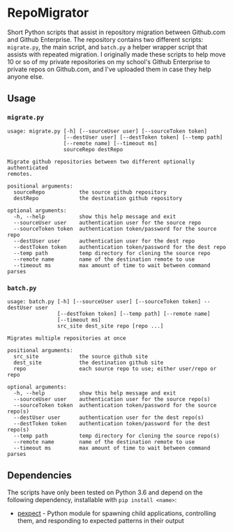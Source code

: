 # RepoMigrator

Short Python scripts that assist in repository migration between Github.com and Github Enterprise. The repository contains two different scripts: `migrate.py`, the main script, and `batch.py` a helper wrapper script that assists with repeated migration. I originally made these scripts to help move 10 or so of my private repositories on my school's Github Enterprise to private repos on Github.com, and I've uploaded them in case they help anyone else.

## Usage

### `migrate.py`

```
usage: migrate.py [-h] [--sourceUser user] [--sourceToken token]
                  [--destUser user] [--destToken token] [--temp path]
                  [--remote name] [--timeout ms]
                  sourceRepo destRepo

Migrate github repositories between two different optionally authenticated
remotes.

positional arguments:
  sourceRepo           the source github repository
  destRepo             the destination github repository

optional arguments:
  -h, --help           show this help message and exit
  --sourceUser user    authentication user for the source repo
  --sourceToken token  authentication token/password for the source repo
  --destUser user      authentication user for the dest repo
  --destToken token    authentication token/password for the dest repo
  --temp path          temp directory for cloning the source repo
  --remote name        name of the destination remote to use
  --timeout ms         max amount of time to wait between command parses
```

### `batch.py`

```
usage: batch.py [-h] [--sourceUser user] [--sourceToken token] --destUser user
                [--destToken token] [--temp path] [--remote name]
                [--timeout ms]
                src_site dest_site repo [repo ...]

Migrates multiple repositories at once

positional arguments:
  src_site             the source github site
  dest_site            the destination github site
  repo                 each source repo to use; either user/repo or repo

optional arguments:
  -h, --help           show this help message and exit
  --sourceUser user    authentication user for the source repo(s)
  --sourceToken token  authentication token/password for the source repo(s)
  --destUser user      authentication user for the dest repo(s)
  --destToken token    authentication token/password for the dest repo(s)
  --temp path          temp directory for cloning the source repo(s)
  --remote name        name of the destination remote to use
  --timeout ms         max amount of time to wait between command parses
```

## Dependencies

The scripts have only been tested on Python 3.6 and depend on the following dependency, installable with `pip install <name>`:

- [pexpect](https://pexpect.readthedocs.io/en/stable/) - Python module for spawning child applications, controlling them, and responding to expected patterns in their output
